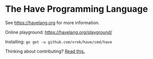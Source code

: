 # The Have Programming Language

See https://havelang.org for more information.

Online playground: https://havelang.org/playground/

Installing: `go get -u github.com/vrok/have/cmd/have`

Thinking about contributing? [Read this.](https://github.com/vrok/have/wiki/Brain-dump-about-contributing)
